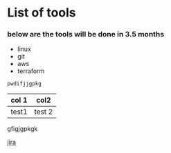 
# List of tools 
### below are the tools will be done in 3.5 months 

- linux
- git
- aws
- terraform

```
pwdifjjgpkg
```

col 1 | col2 
------|-----
test1 | test 2

gfigjgpkgk

[jira](https://www.atlassian.com/software)
